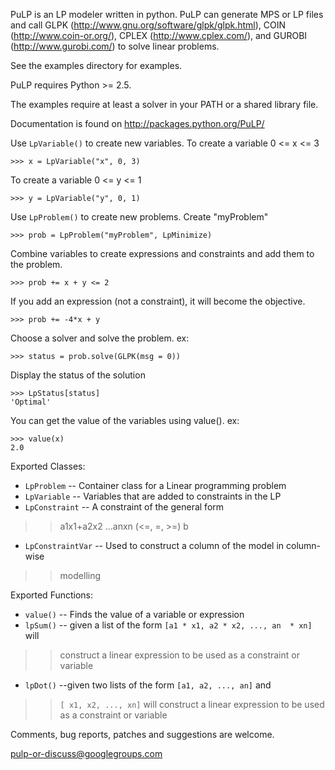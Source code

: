 PuLP is an LP modeler written in python. PuLP can generate MPS or LP files and call GLPK (http://www.gnu.org/software/glpk/glpk.html),  COIN (http://www.coin-or.org/),  CPLEX (http://www.cplex.com/), and  GUROBI (http://www.gurobi.com/) to solve linear problems.

See the examples directory for examples.

PuLP requires Python >= 2.5.

The examples require at least a solver in your PATH or a shared library file.

Documentation is found on http://packages.python.org/PuLP/


Use `LpVariable()` to create new variables. To create a variable 0 <= x <= 3
```
>>> x = LpVariable("x", 0, 3)
```

To create a variable 0 <= y <= 1
```
>>> y = LpVariable("y", 0, 1)
```

Use `LpProblem()` to create new problems. Create "myProblem"
```
>>> prob = LpProblem("myProblem", LpMinimize)
```

Combine variables to create expressions and constraints and add them to the
problem.
```
>>> prob += x + y <= 2
```

If you add an expression (not a constraint), it will
become the objective.
```
>>> prob += -4*x + y
```

Choose a solver and solve the problem. ex:
```
>>> status = prob.solve(GLPK(msg = 0))
```

Display the status of the solution
```
>>> LpStatus[status]
'Optimal'
```

You can get the value of the variables using value(). ex:
```
>>> value(x)
2.0
```

Exported Classes:
  * `LpProblem` -- Container class for a Linear programming problem
  * `LpVariable` -- Variables that are added to constraints in the LP
  * `LpConstraint` -- A constraint of the general form
> > a1x1+a2x2 ...anxn (<=, =, >=) b
  * `LpConstraintVar` -- Used to construct a column of the model in column-wise
> > modelling

Exported Functions:
  * `value()` -- Finds the value of a variable or expression
  * `lpSum()` -- given a list of the form `[a1 * x1, a2 * x2, ..., an  * xn]` will
> > construct a linear expression to be used as a constraint or variable
  * `lpDot()` --given two lists of the form `[a1, a2, ..., an]` and
> > `[ x1, x2, ..., xn]` will construct a linear expression to be used
> > as a constraint or variable

Comments, bug reports, patches and suggestions are welcome.

pulp-or-discuss@googlegroups.com


